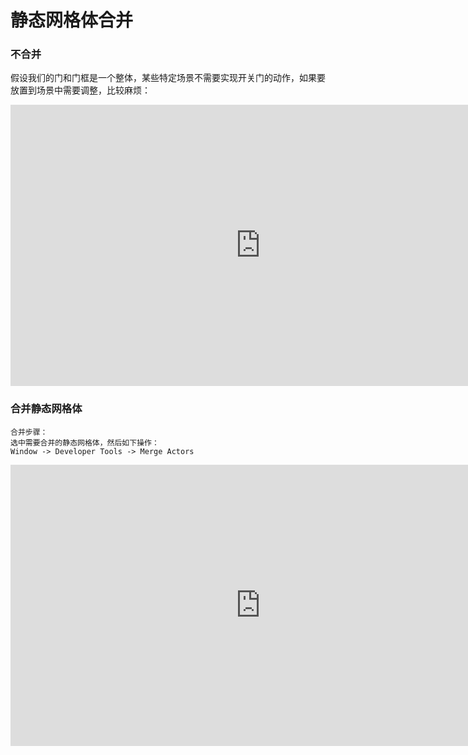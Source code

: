 # 静态网格体合并

### 不合并
假设我们的门和门框是一个整体，某些特定场景不需要实现开关门的动作，如果要放置到场景中需要调整，比较麻烦：

<!-- <video src="./video/staticMeshMerge-1.mp4" controls width="600"></video> -->
<iframe src="https://player.youku.com/embed/XNjQ2MjMxMzg4MA" scrolling="no" border="0" frameborder="no" width="800" height="450" framespacing="0" allowfullscreen="true"></iframe>

### 合并静态网格体
```
合并步骤：
选中需要合并的静态网格体，然后如下操作：
Window -> Developer Tools -> Merge Actors
```

<!-- <video src="./video/staticMeshMerge-2.mp4" controls width="600"></video> -->
<iframe src="https://player.youku.com/embed/XNjQ2OTk5NjY2OA" scrolling="no" border="0" frameborder="no" width="800" height="450" framespacing="0" allowfullscreen="true"></iframe>